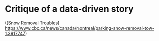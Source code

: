 # Critique of a data-driven story

([Snow Removal Troubles] https://www.cbc.ca/news/canada/montreal/parking-snow-removal-tow-1.3917747)
